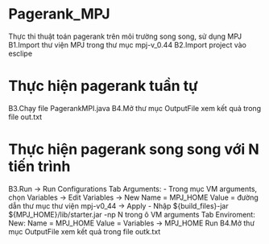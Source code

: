 # Pagerank_MPJ
Thực thi thuật toán pagerank trên môi trường song song, sử dụng MPJ
B1.Import thư viện MPJ trong thư mục mpj-v_0.44
B2.Import project vào esclipe
# Thực hiện pagerank tuần tự
B3.Chạy file PagerankMPI.java
B4.Mở thư mục OutputFile xem kết quả trong file out.txt
# Thực hiện pagerank song song với N tiến trình
B3.Run -> Run Configurations 
  Tab Arguments:
    - Trong mục VM arguments, chọn Variables -> Edit Variables -> New
      Name = MPJ_HOME
      Value = đường dẫn thư mục thư viện mpj-v0_44
     -> Apply
    - Nhập ${build_files}-jar ${MPJ_HOME}/lib/starter.jar -np N trong ô VM arguments
  Tab Enviroment:
    New:
      Name = MPJ_HOME
      Value = Variables -> MPJ_HOME
  Run
B4.Mở thư mục OutputFile xem kết quả trong file outk.txt

